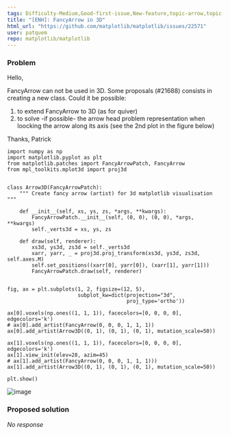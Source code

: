 ```yaml
---
tags: Difficulty-Medium,Good-first-issue,New-feature,topic-arrow,topic-mplot3d
title: "[ENH]: FancyArrow in 3D"
html_url: "https://github.com/matplotlib/matplotlib/issues/22571"
user: patquem
repo: matplotlib/matplotlib
---
```


### Problem

Hello,

FancyArrow can not be used in 3D.
Some proposals (#21688) consists in creating a new class.
Could it be possible: 
1. to extend FancyArrow to 3D (as for quiver)
2. to solve -if possible- the arrow head problem representation when loocking the arrow along its axis (see the 2nd plot in the figure below)

Thanks,
Patrick

```
import numpy as np
import matplotlib.pyplot as plt
from matplotlib.patches import FancyArrowPatch, FancyArrow
from mpl_toolkits.mplot3d import proj3d


class Arrow3D(FancyArrowPatch):
    """ Create fancy arrow (artist) for 3d matplotlib visualisation """

    def __init__(self, xs, ys, zs, *args, **kwargs):
        FancyArrowPatch.__init__(self, (0, 0), (0, 0), *args, **kwargs)
        self._verts3d = xs, ys, zs

    def draw(self, renderer):
        xs3d, ys3d, zs3d = self._verts3d
        xarr, yarr, _ = proj3d.proj_transform(xs3d, ys3d, zs3d, self.axes.M)
        self.set_positions((xarr[0], yarr[0]), (xarr[1], yarr[1]))
        FancyArrowPatch.draw(self, renderer)


fig, ax = plt.subplots(1, 2, figsize=(12, 5),
                       subplot_kw=dict(projection="3d",
                                       proj_type='ortho'))

ax[0].voxels(np.ones((1, 1, 1)), facecolors=[0, 0, 0, 0], edgecolors='k')
# ax[0].add_artist(FancyArrow(0, 0, 0, 1, 1, 1))
ax[0].add_artist(Arrow3D((0, 1), (0, 1), (0, 1), mutation_scale=50))

ax[1].voxels(np.ones((1, 1, 1)), facecolors=[0, 0, 0, 0], edgecolors='k')
ax[1].view_init(elev=28, azim=45)
# ax[1].add_artist(FancyArrow(0, 0, 0, 1, 1, 1)))
ax[1].add_artist(Arrow3D((0, 1), (0, 1), (0, 1), mutation_scale=50))

plt.show()
```
![image](https://user-images.githubusercontent.com/16154687/155967746-2eadecad-c976-4b29-97cd-5f8858f25698.png)



### Proposed solution

_No response_